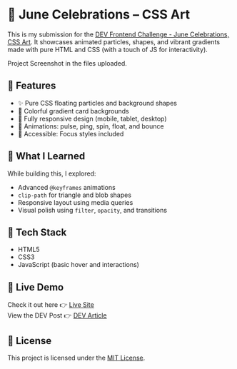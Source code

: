 # 🎉 June Celebrations – CSS Art

This is my submission for the [DEV Frontend Challenge - June Celebrations, CSS Art](https://dev.to/challenges/frontend-2025-06-04). It showcases animated particles, shapes, and vibrant gradients made with pure HTML and CSS (with a touch of JS for interactivity).

Project Screenshot in the files uploaded.

## 🌟 Features

- ✨ Pure CSS floating particles and background shapes
- 🎨 Colorful gradient card backgrounds
- 📱 Fully responsive design (mobile, tablet, desktop)
- 💫 Animations: pulse, ping, spin, float, and bounce
- 🎯 Accessible: Focus styles included

## 🧠 What I Learned

While building this, I explored:
- Advanced `@keyframes` animations
- `clip-path` for triangle and blob shapes
- Responsive layout using media queries
- Visual polish using `filter`, `opacity`, and transitions

## 📂 Tech Stack

- HTML5
- CSS3
- JavaScript (basic hover and interactions)

## 🚀 Live Demo

Check it out here 👉 [Live Site](https://yourusername.github.io/your-repo-name)  
View the DEV Post 👉 [DEV Article](https://dev.to/your-post-link)

## 📄 License

This project is licensed under the [MIT License](LICENSE).
